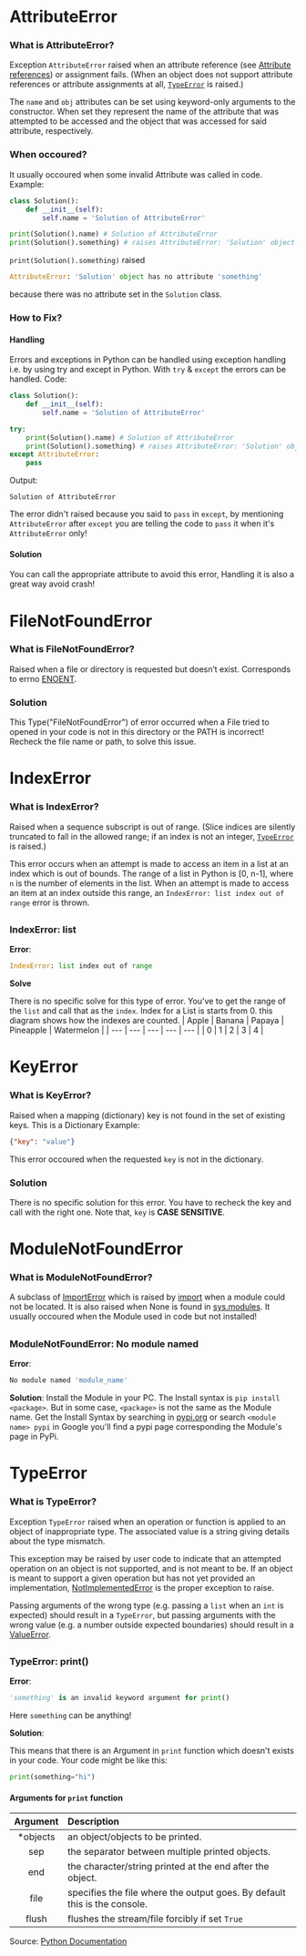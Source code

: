 # AttributeError
### What is AttributeError?
Exception `AttributeError` raised when an attribute reference (see [Attribute references](https://docs.python.org/3/reference/expressions.html#attribute-references)) or assignment fails. (When an object does not support attribute references or attribute assignments at all, [`TypeError`](https://github.com/Sayad-Uddin-Tahsin/Solution-Hint/blob/main/Solutions.md#typeerror) is raised.)

The `name` and `obj` attributes can be set using keyword-only arguments to the constructor. When set they represent the name of the attribute that was attempted to be accessed and the object that was accessed for said attribute, respectively.

### When occoured?
It usually occoured when some invalid Attribute was called in code. Example:
```py
class Solution():
    def __init__(self):
        self.name = 'Solution of AttributeError'

print(Solution().name) # Solution of AttributeError
print(Solution().something) # raises AttributeError: 'Solution' object has no attribute 'something'
```
`print(Solution().something)` raised 
```py
AttributeError: 'Solution' object has no attribute 'something'
```
because there was no attribute set in the `Solution` class.

### How to Fix?
#### Handling
Errors and exceptions in Python can be handled using exception handling i.e. by using try and except in Python. With `try` & `except` the errors can be handled. Code:
```py
class Solution():
    def __init__(self):
        self.name = 'Solution of AttributeError'

try:
    print(Solution().name) # Solution of AttributeError
    print(Solution().something) # raises AttributeError: 'Solution' object has no attribute 'something'
except AttributeError:
    pass
```
Output:
```
Solution of AttributeError
```
The error didn't raised because you said to `pass` in `except`, by mentioning `AttributeError` after `except` you are telling the code to `pass` it when it's `AttributeError` only!

#### Solution
You can call the appropriate attribute to avoid this error, Handling it is also a great way avoid crash!

# FileNotFoundError
### What is FileNotFoundError?
Raised when a file or directory is requested but doesn’t exist. Corresponds to errno [ENOENT](https://docs.python.org/3/library/errno.html#errno.ENOENT).

### Solution
This Type("FileNotFoundError") of error occurred when a File tried to opened in your code is not in this directory or the PATH is incorrect!
Recheck the file name or path, to solve this issue.


# IndexError
### What is IndexError?
Raised when a sequence subscript is out of range. (Slice indices are silently truncated to fall in the allowed range; if an index is not an integer, [`TypeError`](https://github.com/Sayad-Uddin-Tahsin/Solution-Hint/blob/main/Solutions.md#typeerror) is raised.)

This error occurs when an attempt is made to access an item in a list at an index which is out of bounds. The range of a list in Python is [0, n-1], where `n` is the number of elements in the list. When an attempt is made to access an item at an index outside this range, an `IndexError: list index out of range` error is thrown.

## 

### IndexError: list
**Error**:
```py
IndexError: list index out of range
```

**Solve**

There is no specific solve for this type of error. You've to get the range of the `list` and call that as the `index`. Index for a List is starts from 0. this diagram shows how the indexes are counted.
| Apple | Banana | Papaya | Pineapple | Watermelon |
| --- | --- | --- | --- | --- |
| 0 | 1 | 2 | 3 | 4 |

# KeyError
### What is KeyError?
Raised when a mapping (dictionary) key is not found in the set of existing keys. This is a Dictionary Example: 
```json
{"key": "value"}
```
This error occoured when the requested `key` is not in the dictionary.

### Solution
There is no specific solution for this error. You have to recheck the key and call with the right one. Note that, `key` is **CASE SENSITIVE**.

# ModuleNotFoundError
### What is ModuleNotFoundError?
A subclass of [ImportError](https://docs.python.org/3/library/exceptions.html#ImportError) which is raised by [import](https://docs.python.org/3/reference/simple_stmts.html#import) when a module could not be located. It is also raised when None is found in [sys.modules](https://docs.python.org/3/library/sys.html#sys.modules). It usually occoured when the Module used in code but not installed!

##

### ModuleNotFoundError: No module named
**Error**:
```py
No module named 'module_name'
```

**Solution**:
Install the Module in your PC. The Install syntax is `pip install <package>`. But in some case, `<package>` is not the same as the Module name. Get the Install Syntax by searching in [pypi.org](https://pypi.org/search/) or search `<module name> pypi` in Google you'll find a pypi page corresponding the Module's page in PyPi.

# TypeError
### What is TypeError?
Exception `TypeError` raised when an operation or function is applied to an object of inappropriate type. The associated value is a string giving details about the type mismatch.

This exception may be raised by user code to indicate that an attempted operation on an object is not supported, and is not meant to be. If an object is meant to support a given operation but has not yet provided an implementation, [NotImplementedError](https://docs.python.org/3/library/exceptions.html#NotImplementedError) is the proper exception to raise.

Passing arguments of the wrong type (e.g. passing a `list` when an `int` is expected) should result in a `TypeError`, but passing arguments with the wrong value (e.g. a number outside expected boundaries) should result in a [ValueError](https://docs.python.org/3/library/exceptions.html#ValueError).

##

### TypeError: print()
**Error**: 
```py
'something' is an invalid keyword argument for print()
```
Here `something` can be anything!

**Solution**:

This means that there is an Argument in `print` function which doesn't exists in your code. Your code might be like this:
```py
print(something="hi")
```
#### Arguments for `print` function
| Argument | Description |
| :--: | :-- |
| \*objects| an object/objects to be printed. |
| sep | the separator between multiple printed objects. |
| end | the character/string printed at the end after the object. |
| file | specifies the file where the output goes. By default this is the console. |
| flush | flushes the stream/file forcibly if set `True` |

Source: [Python Documentation](https://docs.python.org/3/library/functions.html#print)
